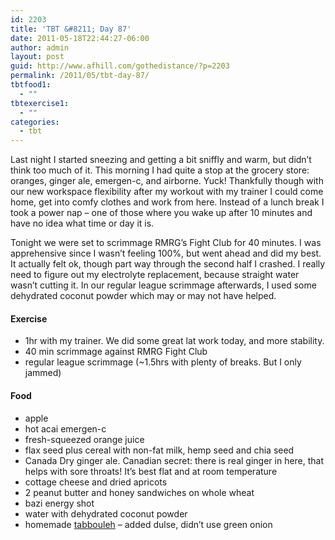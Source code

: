 ```yaml
---
id: 2203
title: 'TBT &#8211; Day 87'
date: 2011-05-18T22:44:27-06:00
author: admin
layout: post
guid: http://www.afhill.com/gothedistance/?p=2203
permalink: /2011/05/tbt-day-87/
tbtfood1:
  - ""
tbtexercise1:
  - ""
categories:
  - tbt
---
```

Last night I started sneezing and getting a bit sniffly and warm, but didn&#8217;t think too much of it. This morning I had quite a stop at the grocery store: oranges, ginger ale, emergen-c, and airborne. Yuck! Thankfully though with our new workspace flexibility after my workout with my trainer I could come home, get into comfy clothes and work from here. Instead of a lunch break I took a power nap &#8211; one of those where you wake up after 10 minutes and have no idea what time or day it is. 

Tonight we were set to scrimmage RMRG&#8217;s Fight Club for 40 minutes. I was apprehensive since I wasn&#8217;t feeling 100%, but went ahead and did my best. It actually felt ok, though part way through the second half I crashed. I really need to figure out my electrolyte replacement, because straight water wasn&#8217;t cutting it. In our regular league scrimmage afterwards, I used some dehydrated coconut powder which may or may not have helped.

#### Exercise

  * 1hr with my trainer. We did some great lat work today, and more stability. 
  * 40 min scrimmage against RMRG Fight Club
  * regular league scrimmage (~1.5hrs with plenty of breaks. But I only jammed)

#### Food

  * apple
  * hot acai emergen-c
  * fresh-squeezed orange juice
  * flax seed plus cereal with non-fat milk, hemp seed and chia seed
  * Canada Dry ginger ale. Canadian secret: there is real ginger in here, that helps with sore throats! It&#8217;s best flat and at room temperature
  * cottage cheese and dried apricots
  * 2 peanut butter and honey sandwiches on whole wheat
  * bazi energy shot
  * water with dehydrated coconut powder
  * homemade [tabbouleh](http://allrecipes.com/Recipe/tabbouleh-i/Detail.aspx) &#8211; added dulse, didn&#8217;t use green onion